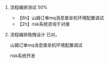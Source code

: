 1. 流程编排测试 50%

   * 【6h】山姆订单mq消息堡垒机环境配置调试 
   * 【2h】risk系统咨询于对接

2. 流程编排拖拽设计 已对。

   山姆订单mq消息堡垒机环境配置调试   

   risk系统开发

